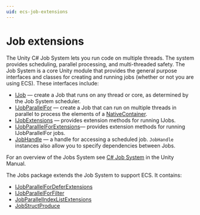 ```yaml
---
uid: ecs-job-extensions
---
```

# Job extensions

The Unity C# Job System lets you run code on multiple threads. The system provides scheduling, 
parallel processing, and multi-threaded safety. The Job System is a core Unity module that provides 
the general purpose interfaces and classes for creating and running jobs (whether or not you are using ECS). 
These interfaces include:

* [IJob](https://docs.unity3d.com/ScriptReference/Unity.Jobs.IJob.html) — create a Job that runs on any thread or core, as determined by the Job System scheduler.
* [IJobParallelFor](https://docs.unity3d.com/ScriptReference/Unity.Jobs.IJobParallelFor.html) — create a Job that can run on multiple threads in parallel to process the elements of a [NativeContainer](https://docs.unity3d.com/Manual/JobSystemNativeContainer.html).
* [IJobExtensions](https://docs.unity3d.com/ScriptReference/Unity.Jobs.IJobExtensions.html) — provides extension methods for running IJobs.
* [IJobParalllelForExtensions](https://docs.unity3d.com/ScriptReference/Unity.Jobs.IJobParallelForExtensions.html)— provides extension methods for running IJobParallelFor jobs.
* [JobHandle](https://docs.unity3d.com/ScriptReference/Unity.Jobs.JobHandle.html) — a handle for accessing a scheduled job. `JobHandle` instances also allow you to specify dependencies between Jobs.

For an overview of the Jobs System see [C# Job System](https://docs.unity3d.com/Manual/JobSystemSafetySystem.html) in the Unity Manual.

The Jobs package extends the Job System to support ECS. It contains:

* [IJobParallelForDeferExtensions](https://docs.unity3d.com/Packages/com.unity.jobs@0.0/api/Unity.Jobs.IJobParallelForDeferExtensions.html)
* [IJobParallelForFilter](https://docs.unity3d.com/Packages/com.unity.jobs@0.0/api/Unity.Jobs.IJobParallelForFilter.html)
* [JobParallelIndexListExtensions](https://docs.unity3d.com/Packages/com.unity.jobs@0.0/api/Unity.Jobs.JobParallelIndexListExtensions.html)
* [Job​Struct​Produce<T>](https://docs.unity3d.com/Packages/com.unity.jobs@0.0/api/Unity.Jobs.JobParallelIndexListExtensions.JobStructProduce-1.html)

